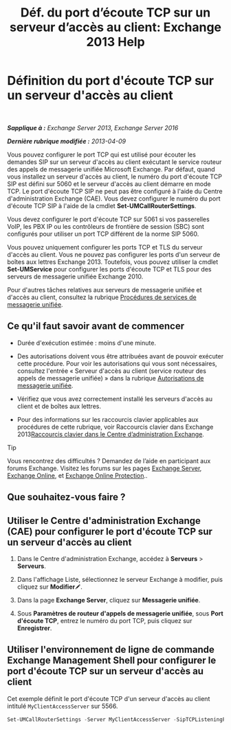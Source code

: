 ﻿---
title: 'Déf. du port d’écoute TCP sur un serveur d’accès au client: Exchange 2013 Help'
TOCTitle: Définition du port d'écoute TCP sur un serveur d'accès au client
ms:assetid: 5f48f21a-d8d4-48b2-868f-9a3647693841
ms:mtpsurl: https://technet.microsoft.com/fr-fr/library/JJ673530(v=EXCHG.150)
ms:contentKeyID: 50555415
ms.date: 04/24/2018
mtps_version: v=EXCHG.150
ms.translationtype: HT
---

# Définition du port d'écoute TCP sur un serveur d'accès au client

 

_**Sapplique à :** Exchange Server 2013, Exchange Server 2016_

_**Dernière rubrique modifiée :** 2013-04-09_

Vous pouvez configurer le port TCP qui est utilisé pour écouter les demandes SIP sur un serveur d'accès au client exécutant le service routeur des appels de messagerie unifiée Microsoft Exchange. Par défaut, quand vous installez un serveur d'accès au client, le numéro du port d'écoute TCP SIP est défini sur 5060 et le serveur d'accès au client démarre en mode TCP. Le port d'écoute TCP SIP ne peut pas être configuré à l'aide du Centre d'administration Exchange (CAE). Vous devez configurer le numéro du port d'écoute TCP SIP à l'aide de la cmdlet **Set-UMCallRouterSettings**.

Vous devez configurer le port d'écoute TCP sur 5061 si vos passerelles VoIP, les PBX IP ou les contrôleurs de frontière de session (SBC) sont configurés pour utiliser un port TCP différent de la norme SIP 5060.

Vous pouvez uniquement configurer les ports TCP et TLS du serveur d'accès au client. Vous ne pouvez pas configurer les ports d'un serveur de boîtes aux lettres Exchange 2013. Toutefois, vous pouvez utiliser la cmdlet **Set-UMService** pour configurer les ports d'écoute TCP et TLS pour des serveurs de messagerie unifiée Exchange 2010.

Pour d'autres tâches relatives aux serveurs de messagerie unifiée et d'accès au client, consultez la rubrique [Procédures de services de messagerie unifiée](um-services-procedures-exchange-2013-help.md).

## Ce qu'il faut savoir avant de commencer

  - Durée d'exécution estimée : moins d'une minute.

  - Des autorisations doivent vous être attribuées avant de pouvoir exécuter cette procédure. Pour voir les autorisations qui vous sont nécessaires, consultez l'entrée « Serveur d'accès au client (service routeur des appels de messagerie unifiée) » dans la rubrique [Autorisations de messagerie unifiée](unified-messaging-permissions-exchange-2013-help.md).

  - Vérifiez que vous avez correctement installé les serveurs d'accès au client et de boîtes aux lettres.

  - Pour des informations sur les raccourcis clavier applicables aux procédures de cette rubrique, voir Raccourcis clavier dans Exchange 2013[Raccourcis clavier dans le Centre d’administration Exchange](keyboard-shortcuts-in-the-exchange-admin-center-exchange-online-protection-help.md).

> [!TIP]
> Vous rencontrez des difficultés ? Demandez de l’aide en participant aux forums Exchange. Visitez les forums sur les pages <a href="https://go.microsoft.com/fwlink/p/?linkid=60612">Exchange Server</a>, <a href="https://go.microsoft.com/fwlink/p/?linkid=267542">Exchange Online</a>, et <a href="https://go.microsoft.com/fwlink/p/?linkid=285351">Exchange Online Protection</a>..


## Que souhaitez-vous faire ?

## Utiliser le Centre d'administration Exchange (CAE) pour configurer le port d'écoute TCP sur un serveur d'accès au client

1.  Dans le Centre d'administration Exchange, accédez à **Serveurs** \> **Serveurs**.

2.  Dans l'affichage Liste, sélectionnez le serveur Exchange à modifier, puis cliquez sur **Modifier**![Icône Modifier](images/Bb124582.6f53ccb2-1f13-4c02-bea0-30690e6ea71d(EXCHG.150).gif "Icône Modifier").

3.  Dans la page **Exchange Server**, cliquez sur **Messagerie unifiée**.

4.  Sous **Paramètres de routeur d'appels de messagerie unifiée**, sous **Port d'écoute TCP**, entrez le numéro du port TCP, puis cliquez sur **Enregistrer**.

## Utiliser l'environnement de ligne de commande Exchange Management Shell pour configurer le port d'écoute TCP sur un serveur d'accès au client

Cet exemple définit le port d'écoute TCP d'un serveur d'accès au client intitulé `MyClientAccessServer` sur 5566.

```powershell
Set-UMCallRouterSettings -Server MyClientAccessServer -SipTCPListeningPort 5566
```

